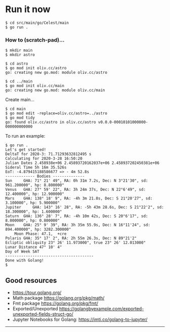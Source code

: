# Run it now
```
$ cd src/main/go/Celest/main
$ go run .
```

### How to (scratch-pad)...
```
$ mkdir main
$ mkdir astro
```

```
$ cd astro
$ go mod init oliv.cc/astro
go: creating new go.mod: module oliv.cc/astro
```

```
$ cd ../main
$ go mod init oliv.cc/main
go: creating new go.mod: module oliv.cc/main
```

Create main...
```
$ cd main
$ go mod edit -replace=oliv.cc/astro=../astro
$ go mod tidy
go: found oliv.cc/astro in oliv.cc/astro v0.0.0-00010101000000-000000000000
```
To run an example:
```
$ go run .
Let's get started!
DeltaT for 2020-3: 71.71293632812495 s
Calculating for 2020-3-28 16:50:20
Julian Dates 2.458938e+06 2.45893720162037e+06 2.458937202450381e+06
Sideral Time 5h 16m 35.526s
EoT: -4.879415188586677 => - 4m 52.8s
------------- Bodies --------------
Sun 	GHA: 71° 21' 49", RA: 0h 31m 7.2s, Dec: N 3°21'30", sd: 961.200000", hp: 8.800000"
Venus 	GHA: 27° 59' 22", RA: 3h 24m 37s, Dec: N 22°6'49", sd: 12.400000", hp: 12.900000"
Mars 	GHA: 138° 18' 9", RA: -4h 3m 21.8s, Dec: S 21°20'27", sd: 3.100000", hp: 5.900000"
Jupiter 	GHA: 143° 16' 28", RA: -5h 43m 28.6s, Dec: S 21°22'2", sd: 18.300000", hp: 1.600000"
Saturn 	GHA: 136° 28' 7", RA: -4h 10m 42s, Dec: S 20°6'17", sd: 8.000000", hp: 0.800000"
Moon 	GHA: 25° 9' 39", RA: 3h 35m 55.9s, Dec: N 16°11'24", sd: 894.400000", hp: 3282.300000"
	Moon Phase: 47.1,  +cre
Polaris	GHA: 35° 17' 2", RA: 2h 55m 26.3s, Dec: N 89°21'2"
Ecliptic obliquity 23° 26' 11.973000", true 23° 26' 12.013000"
Lunar Distance 47° 10' 4"
Day of Week SAT
---------------------------------------
Done with Golang!
$ 
```

## Good resources
- <https://tour.golang.org/>
- Math package <https://golang.org/pkg/math/>
- Fmt package <https://golang.org/pkg/fmt/>
- Exported/Unexported <https://golangbyexample.com/exported-unexported-fields-struct-go/>
- Jupyter Notebooks for Golang: <https://imti.co/golang-to-jupyter/>

---
